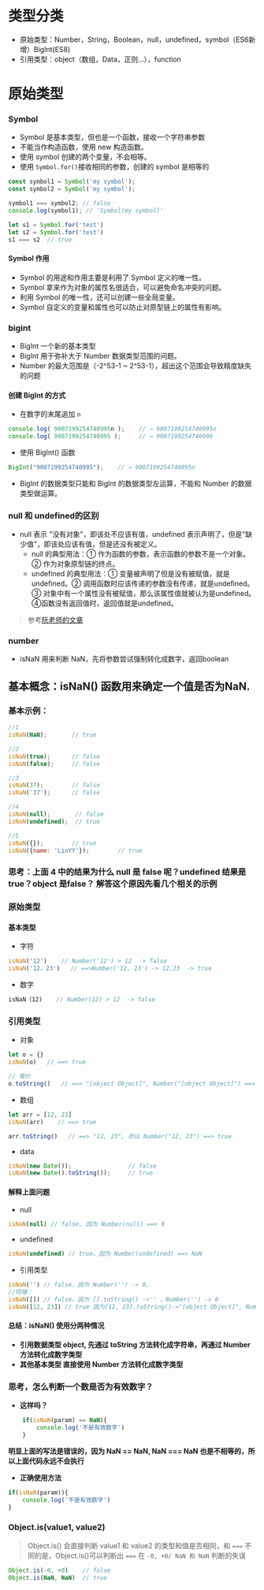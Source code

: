 # 类型分类
+ 原始类型：Number，String，Boolean，null，undefined，symbol（ES6新增）BigInt(ES8)
+ 引用类型：object（数组，Data，正则...），function

# 原始类型
### Symbol
* Symbol 是基本类型，但也是一个函数，接收一个字符串参数
* 不能当作构造函数，使用 new 构造函数。
* 使用 symbol 创建的两个变量，不会相等。
* 使用 `Symbol.for()`接收相同的参数，创建的 symbol 是相等的
``` js
const symbol1 = Symbol('my symbol');
const symbol2 = Symbol('my symbol');

symbol1 === symbol2; // false
console.log(symbol1); // 'Symbol(my symbol)'

let s1 = Symbol.for('test')
let s2 = Symbol.for('test')
s1 === s2  // true
```
#### Symbol 作用
* Symbol 的用途和作用主要是利用了 Symbol 定义的唯一性。
* Symbol 拿来作为对象的属性名很适合，可以避免命名冲突的问题。
* 利用 Symbol 的唯一性，还可以创建一些全局变量。
* Symbol 自定义的变量和属性也可以防止对原型链上的属性有影响。


### bigint
* BigInt 一个新的基本类型
* BigInt 用于弥补大于 Number 数据类型范围的问题。
* Number 的最大范围是（-2^53-1 ~ 2^53-1），超出这个范围会导致精度缺失的问题

#### 创建 BigInt 的方式 
* 在数字的末尾追加 `n` 
``` js
console.log( 9007199254740995n );    // → 9007199254740995n	
console.log( 9007199254740995 );     // → 9007199254740996
```
* 使用 BigInt() 函数
``` js
BigInt("9007199254740995");    // → 9007199254740995n
```
* BigInt 的数据类型只能和 BigInt 的数据类型左运算，不能和 Number 的数据类型做运算。


### null 和 undefined的区别
* null 表示 "没有对象"，即该处不应该有值，undefined 表示声明了，但是"缺少值"，即该处应该有值，但是还没有被定义。
    - null 的典型用法：① 作为函数的参数，表示函数的参数不是一个对象。② 作为对象原型链的终点。
    - undefined 的典型用法：① 变量被声明了但是没有被赋值，就是undefined。② 调用函数时应该传递的参数没有传递，就是undefined。③ 对象中有一个属性没有被赋值，那么该属性值就被认为是undefined。④函数没有返回值时，返回值就是undefined。
> 参考[阮老师的文章](https://www.ruanyifeng.com/blog/2014/03/undefined-vs-null.html) 
### number
+ isNaN 用来判断 NaN，先将参数尝试强制转化成数字，返回boolean

## 基本概念：isNaN() 函数用来确定一个值是否为NaN.
### 基本示例：
``` js
//1
isNaN(NaN);       // true

//2
isNaN(true);      // false
isNaN(false);	  // false

//3
isNaN(37);        // false
isNaN('37');      // false

//4
isNaN(null);       // false
isNaN(undefined);  // true

//5
isNaN({});        // true
isNaN({name: 'LinYY'});        // true
```
### 思考：上面 4 中的结果为什么 null 是 false 呢？undefined 结果是 true？object 是false？ 解答这个原因先看几个相关的示例

### 原始类型
#### 基本类型
- 字符
``` js
isNaN('12')    // Number('12') > 12  -> false
isNaN('12，23')   // ==>Number('12, 23') -> 12,23  -> true
```
- 数字
``` js
isNaN（12)    // Number(12) > 12  -> false
```
### 引用类型
- 对象
``` js
let o = {}
isNaN(o)   // ==> true

// 等价
o.toString()   // ==> "[object Object]", Number("[object Object]") ==> true
```

- 数组
``` js
let arr = [12, 23]
isNaN(arr)    // ==> true

arr.toString()   // ==> "12, 23", 所以 Number("12, 23") ==> true
```

- data
``` js
isNaN(new Date());                // false
isNaN(new Date().toString());     // true
```

#### 解释上面问题
 - null
``` js
isNaN(null) // false, 因为 Number(null) ==> 0
```
- undefined
```js
isNaN(undefined) // true。因为 Number(undefined) ==> NaN
```
-  引用类型
``` js
isNaN('') // false，因为 Number('') -> 0。
//同理：
isNaN([]) // false，因为 [].toString() ->'' ，Number('') -> 0
isNaN([12, 23]) // true 因为[12, 23].toString()->"[object Object]", Number("[object Object]") ==> true
```
#### 总结：isNaN() 使用分两种情况
+ **引用数据类型 object, 先通过 toString 方法转化成字符串，再通过 Number 方法转化成数字类型**
+ **其他基本类型 直接使用 Number 方法转化成数字类型**


### 思考，怎么判断一个数是否为有效数字？
+ **这样吗？**
``` js
    if(isNaN(param) == NaN){
        console.log('不是有效数字')
    }
```
__明显上面的写法是错误的，因为 NaN == NaN, NaN === NaN 也是不相等的，所以上面代码永远不会执行__

+ **正确使用方法**
``` js
if(isNaN(param)){
    console.log('不是有效数字')
}
``` 

### Object.is(value1, value2)
> Object.is() 会直接判断 value1 和 value2 的类型和值是否相同，和 `===` 不同的是，Object.is()可以判断出 `===` 在 `-0, +0/ NaN 和 NaN` 判断的失误
``` js
Object.is(-0, +0)    // false
Object.is(NaN, NaN)  // true
```



